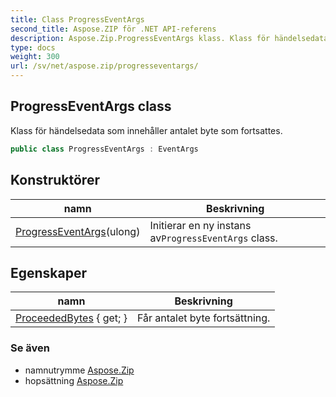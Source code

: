 ```yaml
---
title: Class ProgressEventArgs
second_title: Aspose.ZIP för .NET API-referens
description: Aspose.Zip.ProgressEventArgs klass. Klass för händelsedata som innehåller antalet byte som fortsattes.
type: docs
weight: 300
url: /sv/net/aspose.zip/progresseventargs/
---
```

## ProgressEventArgs class

Klass för händelsedata som innehåller antalet byte som fortsattes.

```csharp
public class ProgressEventArgs : EventArgs
```

## Konstruktörer

| namn | Beskrivning |
| --- | --- |
| [ProgressEventArgs](progresseventargs/)(ulong) | Initierar en ny instans av`ProgressEventArgs` class. |

## Egenskaper

| namn | Beskrivning |
| --- | --- |
| [ProceededBytes](../../aspose.zip/progresseventargs/proceededbytes/) { get; } | Får antalet byte fortsättning. |

### Se även

* namnutrymme [Aspose.Zip](../../aspose.zip/)
* hopsättning [Aspose.Zip](../../)


